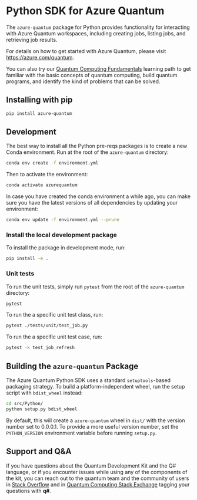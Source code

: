 # Python SDK for Azure Quantum #

The `azure-quantum` package for Python provides functionality for interacting with Azure Quantum workspaces,
including creating jobs, listing jobs, and retrieving job results.

For details on how to get started with Azure Quantum, please visit https://azure.com/quantum.

You can also try our [Quantum Computing Fundamentals](https://aka.ms/learnqc) learning path to get familiar with the basic concepts of quantum computing, build quantum programs, and identify the kind of problems that can be solved.

## Installing with pip ##

```bash
pip install azure-quantum
```

## Development ##

The best way to install all the Python pre-reqs packages is to create a new Conda environment.
Run at the root of the `azure-quantum` directory:

```bash
conda env create -f environment.yml
```

Then to activate the environment:

```bash
conda activate azurequantum
```

In case you have created the conda environment a while ago, you can make sure you have the latest versions of all dependencies by updating your environment:

```bash
conda env update -f environment.yml --prune
```

### Install the local development package ###

To install the package in development mode, run:

```bash
pip install -e .
```

### Unit tests ###

To run the unit tests, simply run `pytest` from the root of the `azure-quantum` directory:

```bash
pytest
```

To run the a specific unit test class, run:

```bash
pytest ./tests/unit/test_job.py
```

To run the a specific unit test case, run:

```bash
pytest -k test_job_refresh
```

## Building the `azure-quantum` Package ##

The Azure Quantum Python SDK uses a standard `setuptools`-based packaging strategy.
To build a platform-independent wheel, run the setup script with `bdist_wheel` instead:

```bash
cd src/Python/
python setup.py bdist_wheel
```

By default, this will create a `azure-quantum` wheel in `dist/` with the version number set to 0.0.0.1.
To provide a more useful version number, set the `PYTHON_VERSION` environment variable before running `setup.py`.

## Support and Q&A ##

If you have questions about the Quantum Development Kit and the Q# language, or if you encounter issues while using any of the components of the kit, you can reach out to the quantum team and the community of users in [Stack Overflow](https://stackoverflow.com/questions/tagged/q%23) and in [Quantum Computing Stack Exchange](https://quantumcomputing.stackexchange.com/questions/tagged/q%23) tagging your questions with **q#**.
